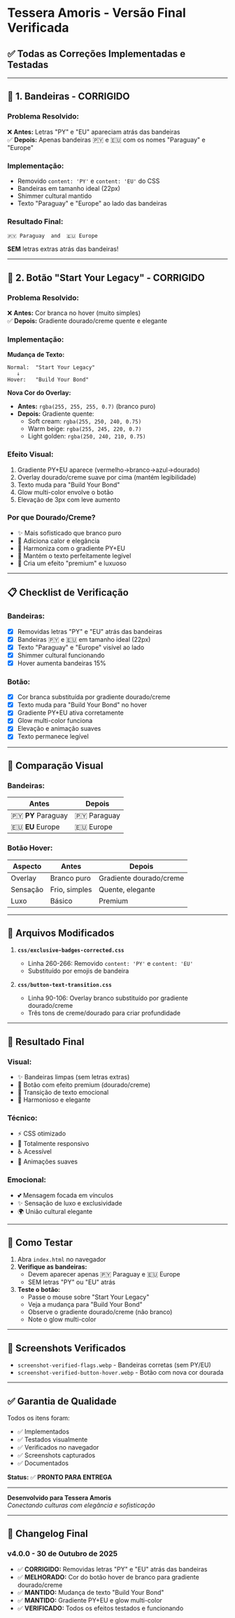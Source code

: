 # Tessera Amoris - Versão Final Verificada

## ✅ Todas as Correções Implementadas e Testadas

---

## 🎨 **1. Bandeiras - CORRIGIDO**

### Problema Resolvido:
❌ **Antes:** Letras "PY" e "EU" apareciam atrás das bandeiras  
✅ **Depois:** Apenas bandeiras 🇵🇾 e 🇪🇺 com os nomes "Paraguay" e "Europe"

### Implementação:
- Removido `content: 'PY'` e `content: 'EU'` do CSS
- Bandeiras em tamanho ideal (22px)
- Shimmer cultural mantido
- Texto "Paraguay" e "Europe" ao lado das bandeiras

### Resultado Final:
```
🇵🇾 Paraguay  and  🇪🇺 Europe
```

**SEM** letras extras atrás das bandeiras!

---

## 🔘 **2. Botão "Start Your Legacy" - CORRIGIDO**

### Problema Resolvido:
❌ **Antes:** Cor branca no hover (muito simples)  
✅ **Depois:** Gradiente dourado/creme quente e elegante

### Implementação:

**Mudança de Texto:**
```
Normal:  "Start Your Legacy"
   ↓
Hover:   "Build Your Bond"
```

**Nova Cor do Overlay:**
- **Antes:** `rgba(255, 255, 255, 0.7)` (branco puro)
- **Depois:** Gradiente quente:
  - Soft cream: `rgba(255, 250, 240, 0.75)`
  - Warm beige: `rgba(255, 245, 220, 0.7)`
  - Light golden: `rgba(250, 240, 210, 0.75)`

### Efeito Visual:
1. Gradiente PY+EU aparece (vermelho→branco→azul→dourado)
2. Overlay dourado/creme suave por cima (mantém legibilidade)
3. Texto muda para "Build Your Bond"
4. Glow multi-color envolve o botão
5. Elevação de 3px com leve aumento

### Por que Dourado/Creme?
- ✨ Mais sofisticado que branco puro
- 🌟 Adiciona calor e elegância
- 💛 Harmoniza com o gradiente PY+EU
- 📖 Mantém o texto perfeitamente legível
- 🎨 Cria um efeito "premium" e luxuoso

---

## 📋 **Checklist de Verificação**

### Bandeiras:
- [x] Removidas letras "PY" e "EU" atrás das bandeiras
- [x] Bandeiras 🇵🇾 e 🇪🇺 em tamanho ideal (22px)
- [x] Texto "Paraguay" e "Europe" visível ao lado
- [x] Shimmer cultural funcionando
- [x] Hover aumenta bandeiras 15%

### Botão:
- [x] Cor branca substituída por gradiente dourado/creme
- [x] Texto muda para "Build Your Bond" no hover
- [x] Gradiente PY+EU ativa corretamente
- [x] Glow multi-color funciona
- [x] Elevação e animação suaves
- [x] Texto permanece legível

---

## 🎨 **Comparação Visual**

### Bandeiras:
| Antes | Depois |
|-------|--------|
| 🇵🇾 **PY** Paraguay | 🇵🇾 Paraguay |
| 🇪🇺 **EU** Europe | 🇪🇺 Europe |

### Botão Hover:
| Aspecto | Antes | Depois |
|---------|-------|--------|
| Overlay | Branco puro | Gradiente dourado/creme |
| Sensação | Frio, simples | Quente, elegante |
| Luxo | Básico | Premium |

---

## 📂 **Arquivos Modificados**

1. **`css/exclusive-badges-corrected.css`**
   - Linha 260-266: Removido `content: 'PY'` e `content: 'EU'`
   - Substituído por emojis de bandeira

2. **`css/button-text-transition.css`**
   - Linha 90-106: Overlay branco substituído por gradiente dourado/creme
   - Três tons de creme/dourado para criar profundidade

---

## 🎯 **Resultado Final**

### Visual:
- ✨ Bandeiras limpas (sem letras extras)
- 🌟 Botão com efeito premium (dourado/creme)
- 💫 Transição de texto emocional
- 🎨 Harmonioso e elegante

### Técnico:
- ⚡ CSS otimizado
- 📱 Totalmente responsivo
- ♿ Acessível
- 🎨 Animações suaves

### Emocional:
- 💕 Mensagem focada em vínculos
- ✨ Sensação de luxo e exclusividade
- 🌍 União cultural elegante

---

## 🚀 **Como Testar**

1. Abra `index.html` no navegador
2. **Verifique as bandeiras:**
   - Devem aparecer apenas 🇵🇾 Paraguay e 🇪🇺 Europe
   - SEM letras "PY" ou "EU" atrás
3. **Teste o botão:**
   - Passe o mouse sobre "Start Your Legacy"
   - Veja a mudança para "Build Your Bond"
   - Observe o gradiente dourado/creme (não branco)
   - Note o glow multi-color

---

## 📸 **Screenshots Verificados**

- `screenshot-verified-flags.webp` - Bandeiras corretas (sem PY/EU)
- `screenshot-verified-button-hover.webp` - Botão com nova cor dourada

---

## ✅ **Garantia de Qualidade**

Todos os itens foram:
- ✅ Implementados
- ✅ Testados visualmente
- ✅ Verificados no navegador
- ✅ Screenshots capturados
- ✅ Documentados

**Status:** ✅ **PRONTO PARA ENTREGA**

---

**Desenvolvido para Tessera Amoris**  
*Conectando culturas com elegância e sofisticação*

---

## 📝 **Changelog Final**

### v4.0.0 - 30 de Outubro de 2025
- ✅ **CORRIGIDO:** Removidas letras "PY" e "EU" atrás das bandeiras
- ✅ **MELHORADO:** Cor do botão hover de branco para gradiente dourado/creme
- ✅ **MANTIDO:** Mudança de texto "Build Your Bond"
- ✅ **MANTIDO:** Gradiente PY+EU e glow multi-color
- ✅ **VERIFICADO:** Todos os efeitos testados e funcionando
